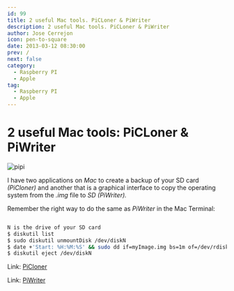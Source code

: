 ```yaml
---
id: 99
title: 2 useful Mac tools. PiCLoner & PiWriter
description: 2 useful Mac tools. PiCLoner & PiWriter
author: Jose Cerrejon
icon: pen-to-square
date: 2013-03-12 08:30:00
prev: /
next: false
category:
  - Raspberry PI
  - Apple
tag:
  - Raspberry PI
  - Apple
---
```


# 2 useful Mac tools: PiCLoner & PiWriter

![pipi](/images/piclonerwriter.jpg)

I have two applications on *Mac* to create a backup of your SD card *(PiCloner)* and another that is a graphical interface to copy the operating system from the *.img* file to *SD (PiWriter).*

Remember the right way to do the same as *PiWriter* in the Mac Terminal:

```bash

N is the drive of your SD card
$ diskutil list
$ sudo diskutil unmountDisk /dev/diskN
$ date +'Start: %H:%M:%S' && sudo dd if=myImage.img bs=1m of=/dev/rdiskN
$ diskutil eject /dev/diskN

```

Link: [PiCloner](http://sourceforge.net/projects/picloner/)

Link: [PiWriter](http://sourceforge.net/projects/piwriter/)